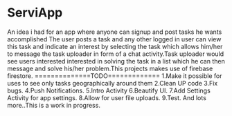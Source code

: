 # ServiApp
An idea i had for an app where anyone can signup and post tasks he wants accomplished
The user posts a task and any other logged in user can view this task and indicate an interest by selecting the task which allows him/her to message the task uploader in form of a chat activity.Task uploader would see users interested interested in solving the task  in a list which he can then message and solve his/her problem.This projects makes use of firebase firestore.
==============TODO=============
1.Make it possible for uses to see only tasks geographically around them
2.Clean UP code
3.Fix bugs.
4.Push Notifications.
5.Intro Activity
6.Beautify UI.
7.Add Settings Activity for app settings.
8.Allow for user file uploads.
9.Test.
And lots more..This is a work in progress.

